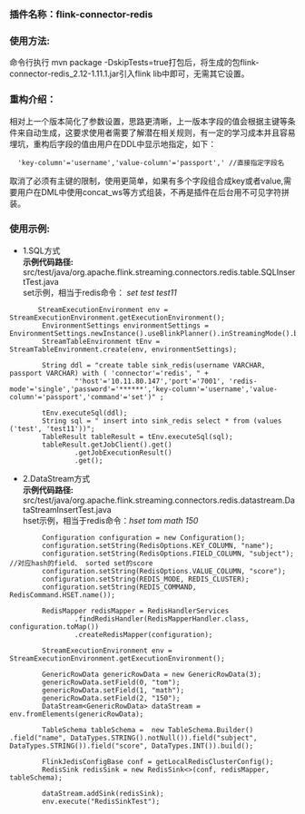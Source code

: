 ### 插件名称：flink-connector-redis

### 使用方法: 
命令行执行 mvn package -DskipTests=true打包后，将生成的包flink-connector-redis_2.12-1.11.1.jar引入flink lib中即可，无需其它设置。

### 重构介绍：
相对上一个版本简化了参数设置，思路更清晰，上一版本字段的值会根据主键等条件来自动生成，这要求使用者需要了解潜在相关规则，有一定的学习成本并且容易埋坑，重构后字段的值由用户在DDL中显示地指定，如下：
```
  'key-column'='username','value-column'='passport',' //直接指定字段名
```
取消了必须有主键的限制，使用更简单，如果有多个字段组合成key或者value,需要用户在DML中使用concat_ws等方式组装，不再是插件在后台用不可见字符拼装。

### 使用示例:
- 1.SQL方式 <br>
**示例代码路径:**  src/test/java/org.apache.flink.streaming.connectors.redis.table.SQLInsertTest.java<br>
set示例，相当于redis命令： *set test test11*
```
       StreamExecutionEnvironment env = StreamExecutionEnvironment.getExecutionEnvironment();
        EnvironmentSettings environmentSettings = EnvironmentSettings.newInstance().useBlinkPlanner().inStreamingMode().build();
        StreamTableEnvironment tEnv = StreamTableEnvironment.create(env, environmentSettings);

        String ddl = "create table sink_redis(username VARCHAR, passport VARCHAR) with ( 'connector'='redis', " +
                "'host'='10.11.80.147','port'='7001', 'redis-mode'='single','password'='******','key-column'='username','value-column'='passport','command'='set')" ;

        tEnv.executeSql(ddl);
        String sql = " insert into sink_redis select * from (values ('test', 'test11'))";
        TableResult tableResult = tEnv.executeSql(sql);
        tableResult.getJobClient().get()
                .getJobExecutionResult()
                .get();
```
- 2.DataStream方式<br>
**示例代码路径:** 
 src/test/java/org.apache.flink.streaming.connectors.redis.datastream.DataStreamInsertTest.java<br>
hset示例，相当于redis命令：*hset tom math 150*
```
        Configuration configuration = new Configuration();
        configuration.setString(RedisOptions.KEY_COLUMN, "name");
        configuration.setString(RedisOptions.FIELD_COLUMN, "subject"); //对应hash的field、 sorted set的score
        configuration.setString(RedisOptions.VALUE_COLUMN, "score");
        configuration.setString(REDIS_MODE, REDIS_CLUSTER);
        configuration.setString(REDIS_COMMAND, RedisCommand.HSET.name());

        RedisMapper redisMapper = RedisHandlerServices
                .findRedisHandler(RedisMapperHandler.class, configuration.toMap())
                .createRedisMapper(configuration);

        StreamExecutionEnvironment env = StreamExecutionEnvironment.getExecutionEnvironment();

        GenericRowData genericRowData = new GenericRowData(3);
        genericRowData.setField(0, "tom");
        genericRowData.setField(1, "math");
        genericRowData.setField(2, "150");
        DataStream<GenericRowData> dataStream = env.fromElements(genericRowData);

        TableSchema tableSchema =  new TableSchema.Builder() .field("name", DataTypes.STRING().notNull()).field("subject", DataTypes.STRING()).field("score", DataTypes.INT()).build();

        FlinkJedisConfigBase conf = getLocalRedisClusterConfig();
        RedisSink redisSink = new RedisSink<>(conf, redisMapper, tableSchema);

        dataStream.addSink(redisSink);
        env.execute("RedisSinkTest");
```